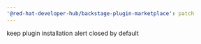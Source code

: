 ```yaml
---
'@red-hat-developer-hub/backstage-plugin-marketplace': patch
---
```


keep plugin installation alert closed by default
